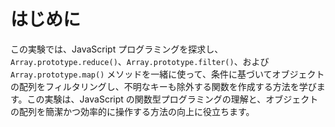 # はじめに

この実験では、JavaScript プログラミングを探求し、`Array.prototype.reduce()`、`Array.prototype.filter()`、および `Array.prototype.map()` メソッドを一緒に使って、条件に基づいてオブジェクトの配列をフィルタリングし、不明なキーも除外する関数を作成する方法を学びます。この実験は、JavaScript の関数型プログラミングの理解と、オブジェクトの配列を簡潔かつ効率的に操作する方法の向上に役立ちます。
